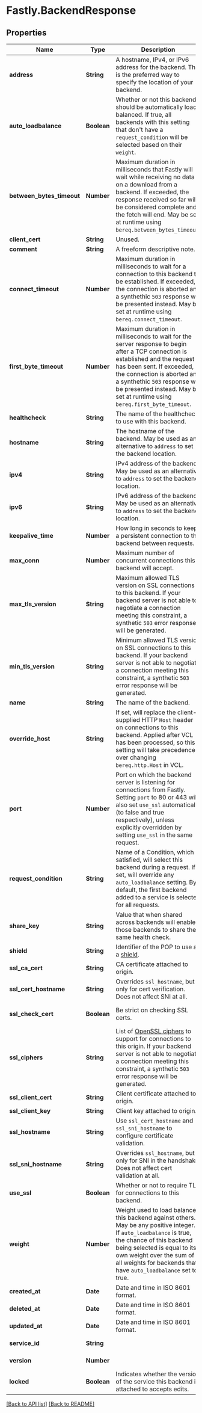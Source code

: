 # Fastly.BackendResponse

## Properties

Name | Type | Description | Notes
------------ | ------------- | ------------- | -------------
**address** | **String** | A hostname, IPv4, or IPv6 address for the backend. This is the preferred way to specify the location of your backend. | [optional] 
**auto_loadbalance** | **Boolean** | Whether or not this backend should be automatically load balanced. If true, all backends with this setting that don&#39;t have a `request_condition` will be selected based on their `weight`. | [optional] 
**between_bytes_timeout** | **Number** | Maximum duration in milliseconds that Fastly will wait while receiving no data on a download from a backend. If exceeded, the response received so far will be considered complete and the fetch will end. May be set at runtime using `bereq.between_bytes_timeout`. | [optional] 
**client_cert** | **String** | Unused. | [optional] 
**comment** | **String** | A freeform descriptive note. | [optional] 
**connect_timeout** | **Number** | Maximum duration in milliseconds to wait for a connection to this backend to be established. If exceeded, the connection is aborted and a synthethic `503` response will be presented instead. May be set at runtime using `bereq.connect_timeout`. | [optional] 
**first_byte_timeout** | **Number** | Maximum duration in milliseconds to wait for the server response to begin after a TCP connection is established and the request has been sent. If exceeded, the connection is aborted and a synthethic `503` response will be presented instead. May be set at runtime using `bereq.first_byte_timeout`. | [optional] 
**healthcheck** | **String** | The name of the healthcheck to use with this backend. | [optional] 
**hostname** | **String** | The hostname of the backend. May be used as an alternative to `address` to set the backend location. | [optional] 
**ipv4** | **String** | IPv4 address of the backend. May be used as an alternative to `address` to set the backend location. | [optional] 
**ipv6** | **String** | IPv6 address of the backend. May be used as an alternative to `address` to set the backend location. | [optional] 
**keepalive_time** | **Number** | How long in seconds to keep a persistent connection to the backend between requests. | [optional] 
**max_conn** | **Number** | Maximum number of concurrent connections this backend will accept. | [optional] 
**max_tls_version** | **String** | Maximum allowed TLS version on SSL connections to this backend. If your backend server is not able to negotiate a connection meeting this constraint, a synthetic `503` error response will be generated. | [optional] 
**min_tls_version** | **String** | Minimum allowed TLS version on SSL connections to this backend. If your backend server is not able to negotiate a connection meeting this constraint, a synthetic `503` error response will be generated. | [optional] 
**name** | **String** | The name of the backend. | [optional] 
**override_host** | **String** | If set, will replace the client-supplied HTTP `Host` header on connections to this backend. Applied after VCL has been processed, so this setting will take precedence over changing `bereq.http.Host` in VCL. | [optional] 
**port** | **Number** | Port on which the backend server is listening for connections from Fastly. Setting `port` to 80 or 443 will also set `use_ssl` automatically (to false and true respectively), unless explicitly overridden by setting `use_ssl` in the same request. | [optional] 
**request_condition** | **String** | Name of a Condition, which if satisfied, will select this backend during a request. If set, will override any `auto_loadbalance` setting. By default, the first backend added to a service is selected for all requests. | [optional] 
**share_key** | **String** | Value that when shared across backends will enable those backends to share the same health check. | [optional] 
**shield** | **String** | Identifier of the POP to use as a [shield](https://docs.fastly.com/en/guides/shielding). | [optional] 
**ssl_ca_cert** | **String** | CA certificate attached to origin. | [optional] 
**ssl_cert_hostname** | **String** | Overrides `ssl_hostname`, but only for cert verification. Does not affect SNI at all. | [optional] 
**ssl_check_cert** | **Boolean** | Be strict on checking SSL certs. | [optional]  [defaults to true]
**ssl_ciphers** | **String** | List of [OpenSSL ciphers](https://www.openssl.org/docs/manmaster/man1/ciphers.html) to support for connections to this origin. If your backend server is not able to negotiate a connection meeting this constraint, a synthetic `503` error response will be generated. | [optional] 
**ssl_client_cert** | **String** | Client certificate attached to origin. | [optional] 
**ssl_client_key** | **String** | Client key attached to origin. | [optional] 
**ssl_hostname** | **String** | Use `ssl_cert_hostname` and `ssl_sni_hostname` to configure certificate validation. | [optional] 
**ssl_sni_hostname** | **String** | Overrides `ssl_hostname`, but only for SNI in the handshake. Does not affect cert validation at all. | [optional] 
**use_ssl** | **Boolean** | Whether or not to require TLS for connections to this backend. | [optional] 
**weight** | **Number** | Weight used to load balance this backend against others. May be any positive integer. If `auto_loadbalance` is true, the chance of this backend being selected is equal to its own weight over the sum of all weights for backends that have `auto_loadbalance` set to true. | [optional] 
**created_at** | **Date** | Date and time in ISO 8601 format. | [optional] [readonly] 
**deleted_at** | **Date** | Date and time in ISO 8601 format. | [optional] [readonly] 
**updated_at** | **Date** | Date and time in ISO 8601 format. | [optional] [readonly] 
**service_id** | **String** |  | [optional] [readonly] 
**version** | **Number** |  | [optional] [readonly] 
**locked** | **Boolean** | Indicates whether the version of the service this backend is attached to accepts edits. | [optional] [readonly] 


[[Back to API list]](../../README.md#endpoints) [[Back to README]](../../README.md)
